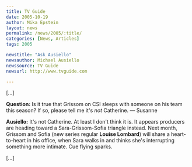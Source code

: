 ```yaml
---
title: TV Guide
date: 2005-10-19
author: Mika Epstein
layout: news
permalink: /news/2005/:title/
categories: [News, Articles]
tags: 2005

newstitle: "Ask Ausiello"
newsauthor: Michael Ausiello  
newssource: TV Guide  
newsurl: http://www.tvguide.com  

---
```

[...]

**Question:** Is it true that Grissom on CSI sleeps with someone on his team this season? If so, please tell me it's *not* Catherine. &#8212; Susanne

**Ausiello:** It's not Catherine. At least I don't think it is. It appears producers are heading toward a Sara-Grissom-Sofia triangle instead. Next month, Grissom and Sofia (new series regular **Louise Lombard**) will share a heart-to-heart in his office, when Sara walks in and thinks she's interrupting something more intimate. Cue flying sparks.

[...]

